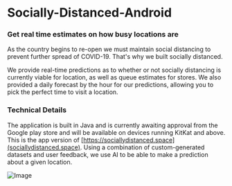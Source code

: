 # Socially-Distanced-Android

### Get real time estimates on how busy locations are
As the country begins to re-open we must maintain social distancing to prevent further spread of COVID-19. That's why we built socially distanced.

We provide real-time predictions as to whether or not socially distancing is currently viable for location, as well as queue estimates for stores. We also provided a daily forecast by the hour for our predictions, allowing you to pick the perfect time to visit a location.


### Technical Details
The application is built in Java and is currently awaiting approval from the Google play store and will be available on devices running KitKat and above. This is the app version of [https://sociallydistanced.space](sociallydistanced.space). Using a combination of custom-generated datasets and user feedback, we use AI to be able to make a prediction about a given location.

![Image](https://mozley.tech/img/sociallydistancedapp.png)
